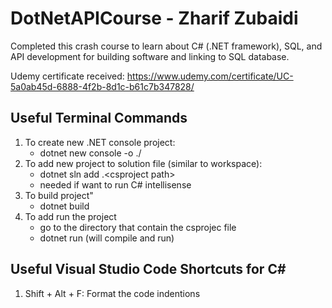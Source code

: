 # DotNetAPICourse - Zharif Zubaidi
Completed this crash course to learn about C# (.NET framework), SQL, and API development for building software and linking to SQL database.

Udemy certificate received: https://www.udemy.com/certificate/UC-5a0ab45d-6888-4f2b-8d1c-b61c7b347828/

## Useful Terminal Commands
1. To create new .NET console project: 
    - dotnet new console -o ./<projectName>
2. To add new project to solution file (similar to workspace):
    - dotnet sln add .\<csproject path>
    - needed if want to run C# intellisense
3. To build project"
    - dotnet build
4. To add run the project
    - go to the directory that contain the csprojec file
    - dotnet run (will compile and run)

## Useful Visual Studio Code Shortcuts for C#
1. Shift + Alt + F: Format the code indentions
